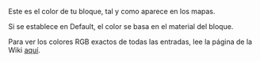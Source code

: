 Este es el color de tu bloque, tal y como aparece en los mapas.

Si se establece en Default, el color se basa en el material del bloque.

Para ver los colores RGB exactos de todas las entradas, lee la página de la Wiki [aquí](https://mcreator.net/wiki/list-block-map-colors).